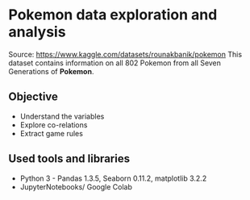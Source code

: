 
# Pokemon data exploration and analysis

Source: https://www.kaggle.com/datasets/rounakbanik/pokemon
This dataset contains information on all 802 Pokemon from all Seven Generations of **Pokemon**.

## Objective

* Understand the variables
* Explore co-relations
* Extract game rules

## Used tools and libraries

* Python 3 - Pandas 1.3.5, Seaborn 0.11.2, matplotlib 3.2.2
* JupyterNotebooks/ Google Colab

